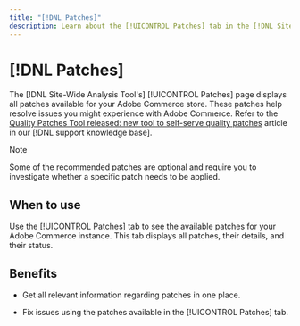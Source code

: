 ```yaml
---
title: "[!DNL Patches]"
description: Learn about the [!UICONTROL Patches] tab in the [!DNL Site-Wide Analysis Tool], when to use, and its benefits.
---
```

# [!DNL Patches]

The [!DNL Site-Wide Analysis Tool's] [!UICONTROL Patches] page displays all patches available for your Adobe Commerce store. These patches help resolve issues you might experience with Adobe Commerce. Refer to the [Quality Patches Tool released: new tool to self-serve quality patches](https://support.magento.com/hc/en-us/articles/360047139492) article in our [!DNL support knowledge base]. 

>[!NOTE]
>
>Some of the recommended patches are optional and require you to investigate whether a specific patch needs to be applied.

## When to use

Use the [!UICONTROL Patches] tab to see the available patches for your Adobe Commerce instance. This tab displays all patches, their details, and their status.

## Benefits

* Get all relevant information regarding patches in one place.

* Fix issues using the patches available in the [!UICONTROL Patches] tab.

